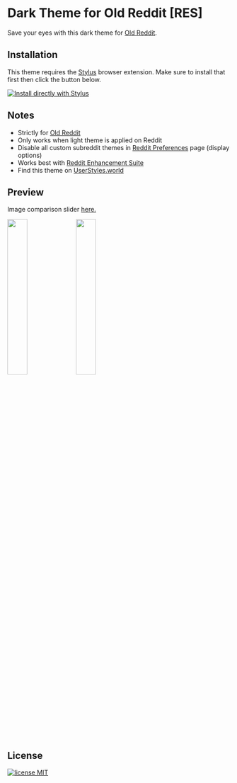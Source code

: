 # Dark Theme for Old Reddit [RES]
Save your eyes with this dark theme for [Old Reddit](https://old.reddit.com).

## Installation
This theme requires the [Stylus](https://add0n.com/stylus.html) browser extension. Make sure to install that first then click the button below.

[![Install directly with Stylus](https://img.shields.io/badge/Install%20directly%20with-Stylus-%23b190fc?style=plastic&logo=css3)](https://github.com/Rejdesu/darkReddit/raw/main/main.user.css)

## Notes

- Strictly for [Old Reddit](https://old.reddit.com)
- Only works when light theme is applied on Reddit
- Disable all custom subreddit themes in [Reddit Preferences](https://www.reddit.com/prefs/) page (display options)
- Works best with [Reddit Enhancement Suite](https://redditenhancementsuite.com/)
- Find this theme on [UserStyles.world](https://userstyles.world/style/9581/dark-theme-for-old-reddit-res)

## Preview
Image comparison slider [here.](https://imgsli.com/MTc0NTM0/0/1)

<img src="https://raw.githubusercontent.com/Rejdesu/darkReddit/main/imgs/preview1.png" width="30%"></img> <img src="https://raw.githubusercontent.com/Rejdesu/darkReddit/main/imgs/preview2.png" width="30%"></img>

## License
[![license MIT](https://img.shields.io/github/license/Rejdesu/darkReddit)](https://github.com/Rejdesu/darkReddit/blob/main/LICENSE)
